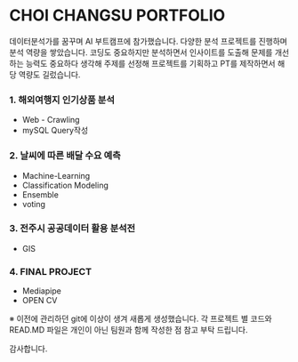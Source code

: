 # CHOI CHANGSU PORTFOLIO

 데이터분석가를 꿈꾸며 AI 부트캠프에 참가했습니다. 다양한 분석 프로젝트를 진행하며 분석 역량을 쌓았습니다.
코딩도 중요하지만 분석하면서 인사이트를 도출해 문제를 개선하는 능력도 중요하다 생각해 주제를 선정해 프로젝트를 기획하고 PT를 제작하면서 해당 역량도 길렀습니다.

### 1. 해외여행지 인기상품 분석
- Web - Crawling
- mySQL Query작성

### 2. 날씨에 따른 배달 수요 예측
- Machine-Learning
- Classification Modeling
- Ensemble
- voting

### 3. 전주시 공공데이터 활용 분석전
- GIS

### 4. FINAL PROJECT
- Mediapipe
- OPEN CV

※ 이전에 관리하던 git에 이상이 생겨 새롭게 생성했습니다. 각 프로젝트 별 코드와 READ.MD 파일은 개인이 아닌 팀원과 함께 작성한 점 참고 부탁 드립니다.


감사합니다.
